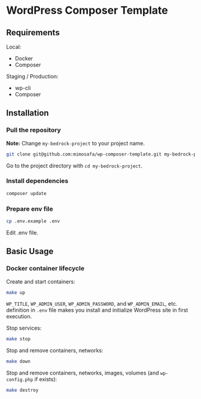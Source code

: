 # WordPress Composer Template

## Requirements

Local:

- Docker
- Composer

Staging / Production:

- wp-cli
- Composer

## Installation

### Pull the repository

**Note:** Change `my-bedrock-project` to your project name.

```zsh
git clone git@github.com:mimosafa/wp-composer-template.git my-bedrock-project
```

Go to the project directory with `cd my-bedrock-project`.

### Install dependencies

```zsh
composer update
```

### Prepare env file

```zsh
cp .env.example .env
```
Edit .env file.

## Basic Usage

### Docker container lifecycle

Create and start containers:

```zsh
make up
```

`WP_TITLE`, `WP_ADMIN_USER`, `WP_ADMIN_PASSWORD`, and `WP_ADMIN_EMAIL`, etc. definition in `.env` file makes you install and initialize WordPress site in first execution.

Stop services:

```zsh
make stop
```

Stop and remove containers, networks:
```zsh
make down
```

Stop and remove containers, networks, images, volumes (and `wp-config.php` if exists):
```zsh
make destroy
```
